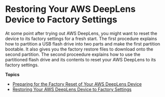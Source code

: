 # Restoring Your AWS DeepLens Device to Factory Settings<a name="deeplens-troubleshooting-factory-reset"></a>

At some point after trying out AWS DeepLens, you might want to reset the device to its factory settings for a fresh start\. The first procedure explains how to partition a USB flash drive into two parts and make the first partition bootable\. It also gives you the factory restore files to download onto the second partition\. The second proceedure explains how to use the partitioned flash drive and its contents to reset your AWS DeepLens to its factory settings\. 

**Topics**
+ [Preparing for the Factory Reset of Your AWS DeepLens Device](deeplens-device-factory-reset-preparation.md)
+ [Restoring Your AWS DeepLens Device to Factory Settings](deeplens-device-factory-reset-instructions.md)
